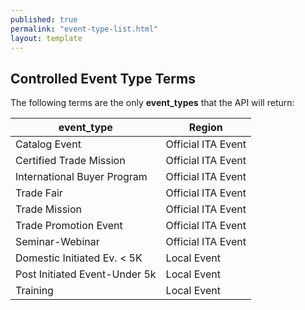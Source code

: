 ```yaml
---
published: true
permalink: "event-type-list.html"
layout: template
---
```


## Controlled Event Type Terms

The following terms are the only **event_types** that the API will return:


| event_type            | Region                                                     |
| --------------- | --------------------------------------------------------------- |
| Catalog Event    				| Official ITA Event	|    
| Certified Trade Mission      |  Official ITA Event	| 
| International Buyer Program  |  Official ITA Event	| 
| Trade Fair                   |  Official ITA Event	| 
| Trade Mission                |  Official ITA Event	| 
| Trade Promotion Event        |  Official ITA Event	| 
| Seminar-Webinar 				|  Official ITA Event	| 
| Domestic Initiated Ev. < 5K 	| Local Event	| 
| Post Initiated Event-Under 5k 	| Local Event	| 
| Training 	| Local Event	| 

